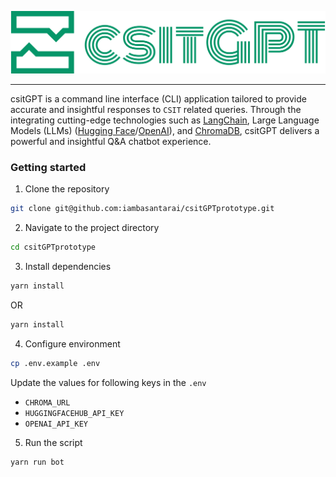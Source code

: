 <p align="center">
    <img alt="csitGPT" src="./assets/csitGPT.png">
</p>

---

csitGPT is a command line interface (CLI) application tailored to provide accurate and insightful responses to `CSIT` related queries.
Through the integrating cutting-edge technologies such as [LangChain](https://www.langchain.com/), Large Language Models (LLMs) ([Hugging Face](https://huggingface.co/)/[OpenAI](https://openai.com/)), and [ChromaDB](https://www.trychroma.com/), csitGPT delivers a powerful and insightful Q&A chatbot experience.

### Getting started

1. Clone the repository

```bash
git clone git@github.com:iambasantarai/csitGPTprototype.git
```

2. Navigate to the project directory

```bash
cd csitGPTprototype
```

3. Install dependencies

```bash
yarn install
```

OR

```bash
yarn install
```

4. Configure environment

```bash
cp .env.example .env
```

Update the values for following keys in the `.env`

- `CHROMA_URL`
- `HUGGINGFACEHUB_API_KEY`
- `OPENAI_API_KEY`

5. Run the script

```bash
yarn run bot
```
